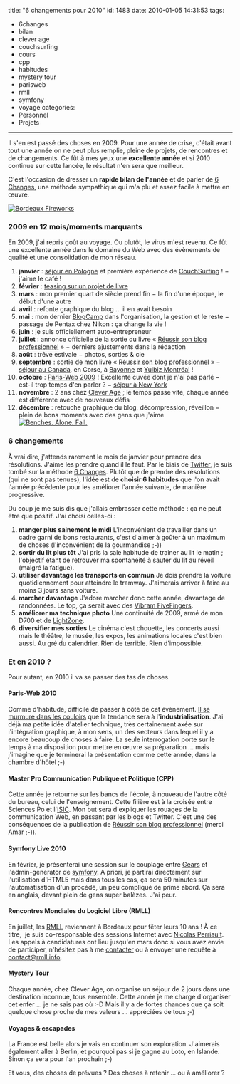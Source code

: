 title: "6 changements pour 2010"
id: 1483
date: 2010-01-05 14:31:53
tags: 
- 6changes
- bilan
- clever age
- couchsurfing
- cours
- cpp
- habitudes
- mystery tour
- parisweb
- rmll
- symfony
- voyage
categories: 
- Personnel
- Projets
---

Il s'en est passé des choses en 2009\. Pour une année de crise, c'était avant tout une année on ne peut plus remplie, pleine de projets, de rencontres et de changements.
Ce fût à mes yeux une **excellente année** et si 2010 continue sur cette lancée, le résultat n'en sera que meilleur.

C'est l'occasion de dresser un **rapide bilan de l'année** et de parler de [6 Changes](http://6changes.com/), une méthode sympathique qui m'a plu et assez facile à mettre en œuvre.

[![Bordeaux Fireworks](http://farm4.static.flickr.com/3493/3728205591_48db6692ac.jpg)](http://www.flickr.com/photos/the-jedi/3728205591/ "Bordeaux Fireworks de Oncle Tom, sur Flickr")

<!--more-->

### 2009 en 12 mois/moments marquants

En 2009, j'ai repris goût au voyage. Ou plutôt, le virus m'est revenu. Ce fût une excellente année dans le domaine du Web avec des évènements de qualité et une consolidation de mon réseau.

1.  **janvier** : [séjour en Pologne](http://www.flickr.com/photos/the-jedi/sets/72157612800546826/) et première expérience de [CouchSurfing](http://couchsurfing.org/) ! − j'aime le café !
2.  **février** : [teasing sur un projet de livre](https://oncletom.io/2009/faire-part-de-naissance/)
3.  **mars** : mon premier quart de siècle prend fin − la fin d'une époque, le début d'une autre
4.  **avril** : refonte graphique du blog ... il en avait besoin
5.  **mai** : mon dernier [BlogCamp](http://blogcamp.fr/) dans l'organisation, la gestion et le reste − passage de Pentax chez Nikon : ça change la vie !
6.  **juin** : je suis officiellement auto-entrepreneur
7.  **juillet** : annonce officielle de la sortie du livre « [Réussir son blog professionnel](http://reussir-son-blog.pro/) » − derniers ajustements dans la rédaction
8.  **août** : trêve estivale − photos, sorties &amp; cie
9.  **septembre** : sortie de mon livre « [Réussir son blog professionnel](http://reussir-son-blog.pro/) » − [séjour au Canada](http://www.flickr.com/photos/the-jedi/sets/72157594569683157/), en Corse, à [Bayonne](http://www.flickr.com/photos/the-jedi/sets/72157623046822656/) et [Yulbiz Montréal](http://yulbiz.org/) !
10.  **octobre** : [Paris-Web 2009](http://paris-web.fr/2009/) ! Excellente cuvée dont je n'ai pas parlé − est-il trop temps d'en parler ? − [séjour à New York](http://www.flickr.com/photos/the-jedi/sets/72157623046665232/)
11.  **novembre** : 2 ans chez [Clever Age](http://www.clever-age.com/) ; le temps passe vite, chaque année est différente avec de nouveaux défis
12.  **décembre** : retouche graphique du blog, décompression, réveillon − plein de bons moments avec des gens que j'aime
[![Benches. Alone. Fall.](http://farm3.static.flickr.com/2629/4103189447_b906e33a31.jpg)](http://www.flickr.com/photos/the-jedi/4103189447/ "Benches. Alone. Fall.")

### 6 changements

À vrai dire, j'attends rarement le mois de janvier pour prendre des résolutions. J'aime les prendre quand il le faut.
Par le biais de [Twitter](http://twitter.com), je suis tombé sur la méthode [6 Changes](http://6changes.com/). Plutôt que de prendre des résolutions (qui ne sont pas tenues), l'idée est de **choisir 6 habitudes** que l'on avait l'année précédente pour les améliorer l'année suivante, de manière progressive.

Du coup je me suis dis que j'allais embrasser cette méthode : ça ne peut être que positif. J'ai choisi celles-ci :

1.  **manger plus sainement le midi**
L'inconvénient de travailler dans un cadre garni de bons restaurants, c'est d'aimer à goûter à un maximum de choses (l'inconvénient de la gourmandise ;-))
2.  **sortir du lit plus tôt**
J'ai pris la sale habitude de trainer au lit le matin ; l'objectif étant de retrouver ma spontanéité à sauter du lit au réveil (malgré la fatigue).
3.  **utiliser davantage les transports en commun**
Je dois prendre la voiture quotidiennement pour atteindre le tramway. J'aimerais arriver à faire au moins 3 jours sans voiture.
4.  **marcher davantage**
J'adore marcher donc cette année, davantage de randonnées. Le top, ça serait avec des [Vibram FiveFingers](http://www.vibramfivefingers.com).
5.  **améliorer ma technique photo**
Une continuité de 2009, armé de mon D700 et de [LightZone](http://www.lightcrafts.com/lightzone/).
6.  **diversifier mes sorties**
Le cinéma c'est chouette, les concerts aussi mais le théâtre, le musée, les expos, les animations locales c'est bien aussi. Au gré du calendrier.
Rien de terrible. Rien d'impossible.

### Et en 2010 ?

Pour autant, en 2010 il va se passer des tas de choses.

#### Paris-Web 2010

Comme d'habitude, difficile de passer à côté de cet évènement. [Il se murmure dans les couloirs](http://blog.temesis.com/post/2009/12/15/Ma-lettre-a-papa-ParisWeb) que la tendance sera à l'**industrialisation**. J'ai déjà ma petite idée d'atelier technique, très certainement axée sur l'intégration graphique, à mon sens, un des secteurs dans lequel il y a encore beaucoup de choses à faire.
La seule interrogation porte sur le temps à ma disposition pour mettre en œuvre sa préparation ... mais j'imagine que je terminerai la présentation comme cette année, dans la chambre d'hôtel ;-)

#### Master Pro Communication Publique et Politique (CPP)

Cette année je retourne sur les bancs de l'école, à nouveau de l'autre côté du bureau, celui de l'enseignement. Cette filière est à la croisée entre Sciences Po et l'[ISIC](http://www.isic.u-bordeaux3.fr/). Mon but sera d'expliquer les rouages de la communication Web, en passant par les blogs et Twitter.
C'est une des conséquences de la publication de [Réussir son blog professionnel](http://reussir-son-blog.pro/) (merci Amar ;-)).

#### Symfony Live 2010

En février, je présenterai une session sur le couplage entre [Gears](http://gears.google.com) et l'admin-generator de [symfony](http://symfony-project.org/). A priori, je partirai directement sur l'utilisation d'HTML5 mais dans tous les cas, ça sera 50 minutes sur l'automatisation d'un procédé, un peu compliqué de prime abord.
Ça sera en anglais, devant plein de gens super balèzes. J'ai peur.

#### Rencontres Mondiales du Logiciel Libre (RMLL)

En juillet, les [RMLL](http://rmll.info/) reviennent à Bordeaux pour fêter leurs 10 ans ! À ce titre,  je suis co-responsable des sessions Internet avec [Nicolas Perriault](http://prendreuncafe.com/). Les appels à candidatures ont lieu jusqu'en mars donc si vous avez envie de participer, n'hésitez pas à me [contacter](/contact/) ou à envoyer une requête à [contact@rmll.info](mailto:contact@rmll.info).

#### Mystery Tour

Chaque année, chez Clever Age, on organise un séjour de 2 jours dans une destination inconnue, tous ensemble. Cette année je me charge d'organiser cet enfer ... je ne sais pas où :-D
Mais il y a de fortes chances que ça soit quelque chose proche de mes valeurs ... appréciées de tous ;-)

#### Voyages &amp; escapades

La France est belle alors je vais en continuer son exploration. J'aimerais également aller à Berlin, et pourquoi pas si je gagne au Loto, en Islande. Sinon ça sera pour l'an prochain ;-)

Et vous, des choses de prévues ? Des choses à retenir ... ou à améliorer ?